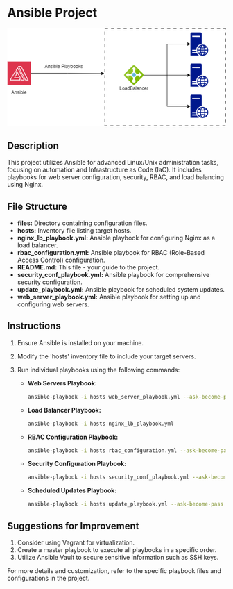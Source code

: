 # Ansible Project

![Project.drawio.png](project.drawio.png)




## Description
This project utilizes Ansible for advanced Linux/Unix administration tasks, focusing on automation and Infrastructure as Code (IaC). It includes playbooks for web server configuration, security, RBAC, and load balancing using Nginx.

## File Structure
- **files:** Directory containing configuration files.
- **hosts:** Inventory file listing target hosts.
- **nginx_lb_playbook.yml:** Ansible playbook for configuring Nginx as a load balancer.
- **rbac_configuration.yml:** Ansible playbook for RBAC (Role-Based Access Control) configuration.
- **README.md:** This file - your guide to the project.
- **security_conf_playbook.yml:** Ansible playbook for comprehensive security configuration.
- **update_playbook.yml:** Ansible playbook for scheduled system updates.
- **web_server_playbook.yml:** Ansible playbook for setting up and configuring web servers.

## Instructions
1. Ensure Ansible is installed on your machine.
2. Modify the 'hosts' inventory file to include your target servers.
3. Run individual playbooks using the following commands:

   - **Web Servers Playbook:**
     ```bash
     ansible-playbook -i hosts web_server_playbook.yml --ask-become-pass
     ```

   - **Load Balancer Playbook:**
     ```bash
     ansible-playbook -i hosts nginx_lb_playbook.yml
     ```

   - **RBAC Configuration Playbook:**
     ```bash
     ansible-playbook -i hosts rbac_configuration.yml --ask-become-pass
     ```

   - **Security Configuration Playbook:**
     ```bash
     ansible-playbook -i hosts security_conf_playbook.yml --ask-become-pass
     ```

   - **Scheduled Updates Playbook:**
     ```bash
     ansible-playbook -i hosts update_playbook.yml --ask-become-pass
     ```

## Suggestions for Improvement
1. Consider using Vagrant for virtualization.
2. Create a master playbook to execute all playbooks in a specific order.
3. Utilize Ansible Vault to secure sensitive information such as SSH keys.

For more details and customization, refer to the specific playbook files and configurations in the project.
